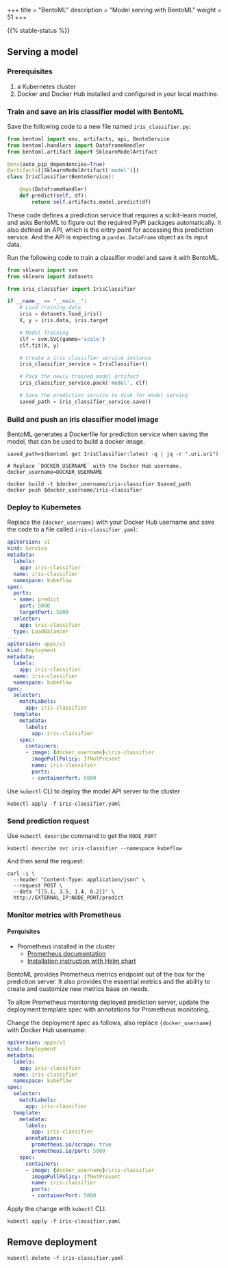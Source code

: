 +++
title = "BentoML"
description = "Model serving with BentoML"
weight = 51
+++

{{% stable-status %}}

## Serving a model

### Prerequisites

1. a Kubernetes cluster
2. Docker and Docker Hub installed and configured in your local machine.

### Train and save an iris classifier model with BentoML

Save the following code to a new file named `iris_classifier.py`:

```python
from bentoml import env, artifacts, api, BentoService
from bentoml.handlers import DataframeHandler
from bentoml.artifact import SklearnModelArtifact

@env(auto_pip_dependencies=True)
@artifacts([SklearnModelArtifact('model')])
class IrisClassifier(BentoService):

    @api(DataframeHandler)
    def predict(self, df):
        return self.artifacts.model.predict(df)
```

These code defines a prediction service that requires a scikit-learn model, and asks
BentoML to figure out the required PyPI packages automatically. It also defined an
API, which is the entry point for accessing this prediction service. And the API is
expecting a `pandas.DataFrame` object as its input data.

Run the following code to train a classifier model and save it with BentoML.

```python
from sklearn import svm
from sklearn import datasets

from iris_classifier import IrisClassifier

if __name__ == "__main__":
    # Load training data
    iris = datasets.load_iris()
    X, y = iris.data, iris.target

    # Model Training
    clf = svm.SVC(gamma='scale')
    clf.fit(X, y)

    # Create a iris classifier service instance
    iris_classifier_service = IrisClassifier()

    # Pack the newly trained model artifact
    iris_classifier_service.pack('model', clf)

    # Save the prediction service to disk for model serving
    saved_path = iris_classifier_service.save()
```

### Build and push an iris classifier model image

BentoML generates a Dockerfile for prediction service when saving the model, that can
be used to build a docker image.

```shell
saved_path=$(bentoml get IrisClassifier:latest -q | jq -r ".uri.uri")

# Replace `DOCKER_USERNAME` with the Docker Hub username.
docker_username=DOCKER_USERNAME

docker build -t $docker_username/iris-classifier $saved_path
docker push $docker_username/iris-classifier
```

### Deploy to Kubernetes

Replace the `{docker_username}` with your Docker Hub username and save the code to
a file called `iris-classifier.yaml`:

```yaml
apiVersion: v1
kind: Service
metadata:
  labels:
    app: iris-classifier
  name: iris-classifier
  namespace: kubeflow
spec:
  ports:
  - name: predict
    port: 5000
    targetPort: 5000
  selector:
    app: iris-classifier
  type: LoadBalancer
---
apiVersion: apps/v1
kind: Deployment
metadata:
  labels:
    app: iris-classifier
  name: iris-classifier
  namespace: kubeflow
spec:
  selector:
    matchLabels:
      app: iris-classifier
  template:
    metadata:
      labels:
        app: iris-classifier
    spec:
      containers:
      - image: {docker_username}/iris-classifier
        imagePullPolicy: IfNotPresent
        name: iris-classifier
        ports:
        - containerPort: 5000
```

Use `kubectl` CLI to deploy the model API server to the cluster

```shell
kubectl apply -f iris-classifier.yaml
```

### Send prediction request

Use `kubectl describe` command to get the `NODE_PORT`

```shell
kubectl describe svc iris-classifier --namespace kubeflow
```

And then send the request:

```shell
curl -i \
  --header "Content-Type: application/json" \
  --request POST \
  --data '[[5.1, 3.5, 1.4, 0.2]]' \
  http://EXTERNAL_IP:NODE_PORT/predict
```

### Monitor metrics with Prometheus

#### Perquisites

- Prometheus installed in the cluster
  - [Prometheus documentation](https://prometheus.io/docs/introduction/overview/)
  - [Installation instruction with Helm chart](https://github.com/helm/charts/tree/master/stable/prometheus)

BentoML provides Prometheus metrics endpoint out of the box for the prediction
server. It also provides the essential metrics and the ability to create and customize
new metrics base on needs.

To allow Prometheus monitoring deployed prediction server, update the deployment
template spec with annotations for Prometheus monitoring.

Change the deployment spec as follows, also replace `{docker_username}` with Docker Hub
username:

```yaml
apiVersion: apps/v1
kind: Deployment
metadata:
  labels:
    app: iris-classifier
  name: iris-classifier
  namespace: kubeflow
spec:
  selector:
    matchLabels:
      app: iris-classifier
  template:
    metadata:
      labels:
        app: iris-classifier
      annotations:
        prometheus.io/scrape: true
        prometheus.io/port: 5000
    spec:
      containers:
      - image: {docker_username}/iris-classifier
        imagePullPolicy: IfNotPresent
        name: iris-classifier
        ports:
        - containerPort: 5000
```

Apply the change with `kubectl` CLI.

```shell
kubectl apply -f iris-classifier.yaml
```

## Remove deployment

```shell
kubectl delete -f iris-classifier.yaml
```
